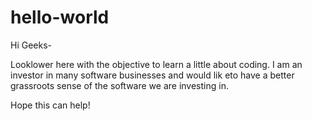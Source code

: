 # hello-world

Hi Geeks-

Looklower here with the objective to learn a little about coding.  I am an investor in many software businesses and would lik eto have a better grassroots sense of the software we are investing in.

Hope this can help!
